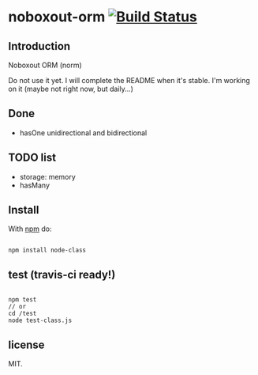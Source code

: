 # noboxout-orm [![Build Status](https://secure.travis-ci.org/llafuente/noboxout-orm.png?branch=master)](http://travis-ci.org/llafuente/noboxout-orm)


## Introduction

Noboxout ORM (norm)

Do not use it yet. I will complete the README when it's stable.
I'm working on it (maybe not right now, but daily...)

## Done

* hasOne unidirectional and bidirectional

## TODO list

* storage: memory
* hasMany

## Install

With [npm](http://npmjs.org) do:

```

npm install node-class

```

## test (travis-ci ready!)


```

npm test
// or
cd /test
node test-class.js

```

## license


MIT.
